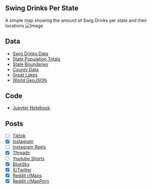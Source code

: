 ## Swing Drinks Per State
A simple map showing the amount of Swig Drinks per state and their locations
![Image](https://drive.google.com/uc?export=view&id=1Zp-gRHRW9ljO8eJ7PdA8pdBGRkJkxBk6)

## Data
* [Swig Drinks Data](https://swigdrinks.com/findaswig/)
* [State Population Totals](https://www.census.gov/data/tables/time-series/demo/popest/2020s-state-total.html)
* [State Boundaries](https://www.census.gov/geographies/mapping-files/time-series/geo/carto-boundary-file.html)
* [County Data](https://www.census.gov/geographies/mapping-files/time-series/geo/carto-boundary-file.html)
* [Great Lakes](https://usicecenter.gov/Products/GreatLakesData)
* [World GeoJSON](https://public.opendatasoft.com/explore/dataset/world-administrative-boundaries/export/?flg=en-us)

## Code
* [Jupyter Notebook](FormatData.ipynb)

## Posts
- [ ] [Tiktok]()
- [x] [Instagram](https://www.instagram.com/p/DHwX_wipjo5/)
- [ ] [Instagram Reels]()
- [x] [Threads](https://www.threads.net/@vinemapper/post/DHwYARYJJYW)
- [ ] [Youtube Shorts]()
- [x] [BlueSky](https://bsky.app/profile/vinemapper.bsky.social/post/3llhmkq3vhc2a)
- [x] [X/Twitter](https://x.com/VineMapper/status/1905713514754515326)
- [x] [Reddit r/Maps](https://www.reddit.com/r/Maps/comments/1jm499k/swig_drinks_per_state/)
- [x] [Reddit r/MapPorn](https://www.reddit.com/r/MapPorn/comments/1jm49o7/swig_drinks_per_state/)
